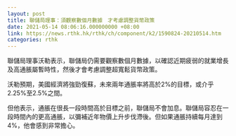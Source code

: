 ```yaml
---
layout: post
title: 聯儲局理事：須觀察數個月數據　才考慮調整貨幣政策
date: 2021-05-14 08:06:16.000000000 +08:00
link: https://news.rthk.hk/rthk/ch/component/k2/1590824-20210514.htm
categories: rthk
---
```


聯儲局理事沃勒表示，聯儲局仍需要觀察數個月數據，以確認近期疲弱的就業增長及高通脹屬暫時性，然後才會考慮調整超寬鬆貨幣政策。

沃勒預期，美國經濟將強勁復蘇，未來兩年通脹率將高於2%的目標，或介乎2.25%至2.5%之間。

但他表示，通脹在很長一段時間高於目標之前，聯儲局不會加息。聯儲局容忍在一段時間內的更高通脹，以彌補近年物價上升步伐滯後。但如果通脹持續每月達到4%，他會感到非常擔心。
